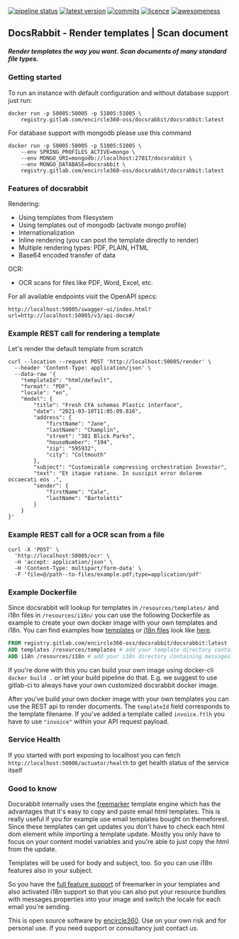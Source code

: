 [![pipeline status](https://gitlab.com/encircle360-oss/docsrabbit/docsrabbit/badges/master/pipeline.svg)](https://gitlab.com/encircle360-oss/docsrabbit/docsrabbit/commits/master)
[![latest version](https://gitlab.com/encircle360-oss/docsrabbit/docsrabbit/-/jobs/artifacts/features/ocr-scan/raw/latestversion.svg?job=create-badges)](https://gitlab.com/encircle360-oss/docsrabbit/docsrabbit/-/tags)
[![commits](https://gitlab.com/encircle360-oss/docsrabbit/docsrabbit/-/jobs/artifacts/features/ocr-scan/raw/commits.svg?job=create-badges)](https://gitlab.com/encircle360-oss/docsrabbit/docsrabbit/-/commits)
[![licence](https://gitlab.com/encircle360-oss/docsrabbit/docsrabbit/-/jobs/artifacts/features/ocr-scan/raw/licence.svg?job=create-badges)](https://gitlab.com/encircle360-oss/docsrabbit/docsrabbit/-/blob/master/LICENSE)
[![awesomeness](https://gitlab.com/encircle360-oss/docsrabbit/docsrabbit/-/jobs/artifacts/features/ocr-scan/raw/awesomeness.svg?job=create-badges)](https://www.encircle360.com)

## DocsRabbit - Render templates | Scan document

##### Render templates the way you want. Scan documents of many standard file types.

### Getting started

To run an instance with default configuration and without database support just run:

```shell
docker run -p 50005:50005 -p 51005:51005 \
    registry.gitlab.com/encircle360-oss/docsrabbit/docsrabbit:latest
```

For database support with mongodb please use this command

```shell
docker run -p 50005:50005 -p 51005:51005 \
    --env SPRING_PROFILES_ACTIVE=mongo \
    --env MONGO_URI=mongodb://localhost:27017/docsrabbit \
    --env MONGO_DATABASE=docsrabbit \
    registry.gitlab.com/encircle360-oss/docsrabbit/docsrabbit:latest
```

### Features of docsrabbit

Rendering: 
* Using templates from filesystem
* Using templates out of mongodb (activate mongo profile)
* Internationalization 
* Inline rendering (you can post the template directly to render)
* Multiple rendering types: PDF, PLAIN, HTML
* Base64 encoded transfer of data
  
OCR: 
* OCR scans for files like PDF, Word, Excel, etc. 

For all available endpoints visit the OpenAPI specs:

`http://localhost:50005/swagger-ui/index.html?url=http://localhost:50005/v3/api-docs#/`

### Example REST call for rendering a template
Let's render the default template from scratch 

```shell
curl --location --request POST 'http://localhost:50005/render' \
  --header 'Content-Type: application/json' \
  --data-raw '{
    "templateId": "html/default",
    "format": "PDF",
    "locale": "en",
    "model": {
        "title": "Fresh CFA schemas Plastic interface",
        "date": "2021-03-10T11:05:09.816",
        "address": {
            "firstName": "Jane",
            "lastName": "Champlin",
            "street": "381 Blick Parks",
            "houseNumber": "194",
            "zip": "595932",
            "city": "Coltmouth"
        },
        "subject": "Customizable compressing orchestration Investor",
        "text": "Et itaque ratione. In suscipit error dolorem occaecati eos .",
        "sender": {
            "firstName": "Cale",
            "lastName": "Bartoletti"
        }
    }
}'
```

### Example REST call for a OCR scan from a file 

```shell
curl -X 'POST' \
  'http://localhost:50005/ocr' \
  -H 'accept: application/json' \
  -H 'Content-Type: multipart/form-data' \
  -F 'file=@/path--to-files/example.pdf;type=application/pdf'
```

### Example Dockerfile

Since docsrabbit will lookup for templates in `/resources/templates/` and i18n files in `/resources/i18n/` you can use the following Dockerfile as example to create your own docker image with your own templates and i18n.
You can find examples how [templates](src/main/resources/templates) or [i18n files](src/main/resources/i18n) look like [here](src/main/resources).
```dockerfile
FROM registry.gitlab.com/encircle360-oss/docsrabbit/docsrabbit:latest
ADD templates /resources/templates # add your template directory containing *.ftlh templates here
ADD i18n /resources/i18n # add your i18n directory containing messages.properties files here
```

If you're done with this you can build your own image using docker-cli `docker build .` or let your build pipeline do that.
E.g. we suggest to use gitlab-ci to always have your own customized docsrabbit docker image.

After you've build your own docker image with your own templates you can use the REST api to render documents.
The `templateId` field corresponds to the template filename. If you've added a template called `invoice.ftlh` you have to use
`"invoice"`
within your API request payload.

### Service Health

If you started with port exposing to localhost you can fetch `http://localhost:50006/actuator/health` to get health status of the service itself 


### Good to know
Docsrabbit internally uses the [freemarker](https://freemarker.apache.org/) template engine which has the advantages that it's easy to copy and paste email html templates.
This is really useful if you for example use email templates bought on themeforest. Since these templates can get updates you don't have to check each html dom element while importing a template update.
Mostly you only have to focus on your content model variables and you're able to just copy the html from the update.

Templates will be used for body and subject, too. So you can use i18n features also in your subject.

So you have the [full feature support](https://freemarker.apache.org/docs/ref.html) of freemarker in your templates and also activated i18n support so that you can also put your resource bundles with messages.properties into your image and switch the locale for each email you're sending.

This is open source software by [encircle360](https://encircle360.com).
Use on your own risk and for personal use. If you need support or consultancy just contact us.
